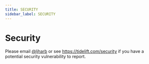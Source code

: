 ```yaml
---
title: SECURITY
sidebar_label: SECURITY
---
```

# Security

Please email [@ljharb](https://github.com/ljharb) or see https://tidelift.com/security if you have a potential security vulnerability to report.

